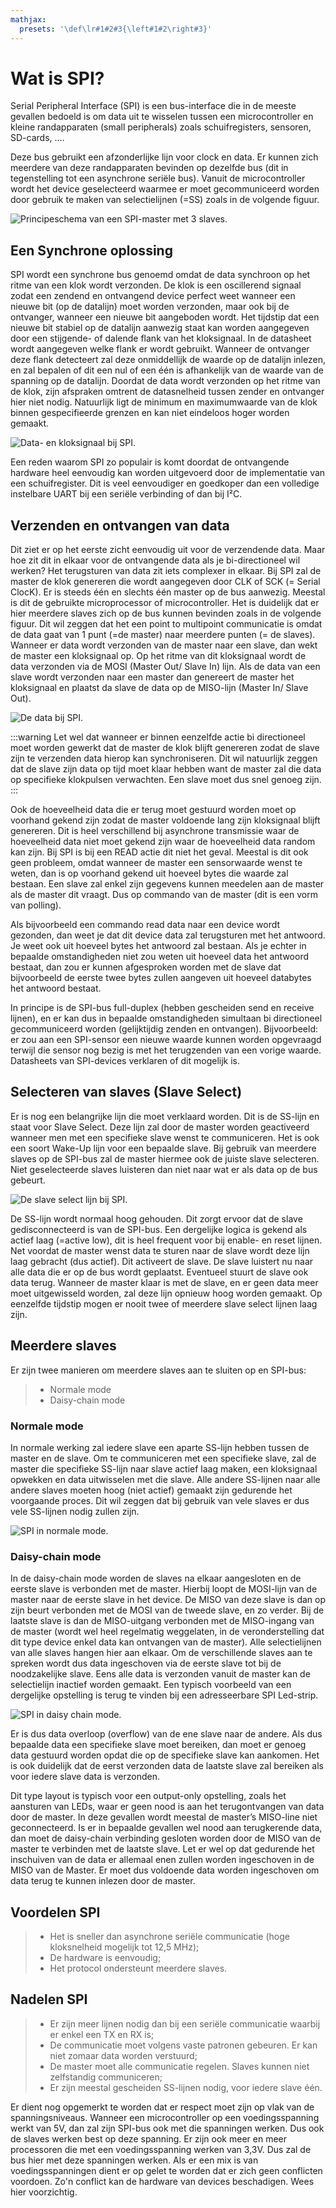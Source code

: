 ```yaml
---
mathjax:
  presets: '\def\lr#1#2#3{\left#1#2\right#3}'
---
```


# Wat is SPI?

Serial Peripheral Interface (SPI) is een bus-interface die in de meeste gevallen bedoeld is om data uit te wisselen tussen een microcontroller en kleine randapparaten (small peripherals) zoals schuifregisters, sensoren, SD-cards, …. 

Deze bus gebruikt een afzonderlijke lijn voor clock en data. Er kunnen zich meerdere van deze randapparaten bevinden op dezelfde bus (dit in tegenstelling tot een asynchrone seriële bus). Vanuit de microcontroller wordt het device geselecteerd waarmee er moet gecommuniceerd worden door gebruik te maken van selectielijnen (=SS) zoals in de volgende figuur.

![Principeschema van een SPI-master met 3 slaves.](./images/schema.png)

## Een Synchrone oplossing

SPI wordt een synchrone bus genoemd omdat de data synchroon op het ritme van een klok wordt verzonden. De klok is een oscillerend signaal zodat een zendend en ontvangend device perfect weet wanneer een nieuwe bit (op de datalijn) moet worden verzonden, maar ook bij de ontvanger, wanneer een nieuwe bit aangeboden wordt.
Het tijdstip dat een nieuwe bit stabiel op de datalijn aanwezig staat kan worden aangegeven door een stijgende- of dalende flank van het kloksignaal. In de datasheet wordt aangegeven welke flank er wordt gebruikt. Wanneer de ontvanger deze flank detecteert zal deze onmiddellijk de waarde op de datalijn inlezen, en zal bepalen of dit een nul of een één is afhankelijk van de waarde van de spanning op de datalijn.
Doordat de data wordt verzonden op het ritme van de klok, zijn afspraken omtrent de datasnelheid tussen zender en ontvanger hier niet nodig. Natuurlijk ligt de minimum en maximumwaarde van de klok binnen gespecifieerde grenzen en kan niet eindeloos hoger worden gemaakt.

![Data- en kloksignaal bij SPI.](./images/sync.png)

Een reden waarom SPI zo populair is komt doordat de ontvangende hardware heel eenvoudig kan worden uitgevoerd door de implementatie van een schuifregister. Dit is veel eenvoudiger en goedkoper dan een volledige instelbare UART bij een seriële verbinding of dan bij I²C.

## Verzenden en ontvangen van data

Dit ziet er op het eerste zicht eenvoudig uit voor de verzendende data. Maar hoe zit dit in elkaar voor de ontvangende data als je bi-directioneel wil werken? Het terugsturen van data zit iets complexer in elkaar.
Bij SPI zal de master de klok genereren die wordt aangegeven door CLK of SCK (= Serial ClocK). Er is steeds één en slechts één master op de bus aanwezig. Meestal is dit de gebruikte microprocessor of microcontroller. Het is duidelijk dat er hier meerdere slaves zich op de bus kunnen bevinden zoals in de volgende figuur. Dit wil zeggen dat het een point to multipoint communicatie is omdat de data gaat van 1 punt (=de master) naar meerdere punten (= de slaves).
Wanneer er data wordt verzonden van de master naar een slave, dan wekt de master een kloksignaal op. Op het ritme van dit kloksignaal wordt de data verzonden via de MOSI (Master Out/ Slave In) lijn.
Als de data van een slave wordt verzonden naar een master dan genereert de master het kloksignaal en plaatst da slave de data op de MISO-lijn (Master In/ Slave Out).

![De data bij SPI.](./images/dc.png)

:::warning
Let wel dat wanneer er binnen eenzelfde actie bi directioneel moet worden gewerkt dat de master de klok blijft genereren zodat de slave zijn te verzenden data hierop kan synchroniseren. Dit wil natuurlijk zeggen dat de slave zijn data op tijd moet klaar hebben want de master zal die data op specifieke klokpulsen verwachten. Een slave moet dus snel genoeg zijn.
:::

Ook de hoeveelheid data die er terug moet gestuurd worden moet op voorhand gekend zijn zodat de master voldoende lang zijn kloksignaal blijft genereren. Dit is heel verschillend bij asynchrone transmissie waar de hoeveelheid data niet moet gekend zijn waar de hoeveelheid data random kan zijn. Bij SPI is bij een READ actie dit niet het geval. Meestal is dit ook geen probleem, omdat wanneer de master een sensorwaarde wenst te weten, dan is op voorhand gekend uit hoeveel bytes die waarde zal bestaan. Een slave zal enkel zijn gegevens kunnen meedelen aan de master als de master dit vraagt. Dus op commando van de master (dit is een vorm van polling).

Als bijvoorbeeld een commando read data naar een device wordt gezonden, dan weet je dat dit device data zal terugsturen met het antwoord. Je weet ook uit hoeveel bytes het antwoord zal bestaan. Als je echter in bepaalde omstandigheden niet zou weten uit hoeveel data het antwoord bestaat, dan zou er kunnen afgesproken worden met de slave dat bijvoorbeeld de eerste twee bytes zullen aangeven uit hoeveel databytes het antwoord bestaat.

In principe is de SPI-bus full-duplex (hebben gescheiden send en receive lijnen), en er kan dus in bepaalde omstandigheden simultaan bi directioneel gecommuniceerd worden (gelijktijdig zenden en ontvangen). Bijvoorbeeld: er zou aan een SPI-sensor een nieuwe waarde kunnen worden opgevraagd terwijl die sensor nog bezig is met het terugzenden van een vorige waarde. Datasheets van SPI-devices verklaren of dit mogelijk is.

## Selecteren van slaves (Slave Select) 

Er is nog een belangrijke lijn die moet verklaard worden. Dit is de SS-lijn en staat voor Slave Select. Deze lijn zal door de master worden geactiveerd wanneer men met een specifieke slave wenst te communiceren. Het is ook een soort Wake-Up lijn voor een bepaalde slave. Bij gebruik van meerdere slaves op de SPI-bus zal de master hiermee ook de juiste slave selecteren. Niet geselecteerde slaves luisteren dan niet naar wat er als data op de bus gebeurt.

![De slave select lijn bij SPI.](./images/ss.png)

De SS-lijn wordt normaal hoog gehouden. Dit zorgt ervoor dat de slave gedisconnecteerd is van de SPI-bus. Een dergelijke logica is gekend als actief laag (=active low), dit is heel frequent voor bij enable- en reset lijnen. Net voordat de master wenst data te sturen naar de slave wordt deze lijn laag gebracht (dus actief). Dit activeert de slave. De slave luistert nu naar alle data die er op de bus wordt geplaatst. Eventueel stuurt de slave ook data terug. Wanneer de master klaar is met de slave, en er geen data meer moet uitgewisseld worden, zal deze lijn opnieuw hoog worden gemaakt. Op eenzelfde tijdstip mogen er nooit twee of meerdere slave select lijnen laag zijn.

## Meerdere slaves
Er zijn twee manieren om meerdere slaves aan te sluiten op en SPI-bus:
>- Normale mode
>- Daisy-chain mode

### Normale mode
In normale werking zal iedere slave een aparte SS-lijn hebben tussen de master en de slave. Om te communiceren met een specifieke slave, zal de master die specifieke SS-lijn naar slave actief laag maken, een kloksignaal opwekken en data uitwisselen met die slave. Alle andere SS-lijnen naar alle andere slaves moeten hoog (niet actief) gemaakt zijn gedurende het voorgaande proces. Dit wil zeggen dat bij gebruik van vele slaves er dus vele SS-lijnen nodig zullen zijn.

![SPI in normale mode.](./images/normal.png)

### Daisy-chain mode
In de daisy-chain mode worden de slaves na elkaar aangesloten en de eerste slave is verbonden met de master. Hierbij loopt de MOSI-lijn van de master naar de eerste slave in het device. De MISO van deze slave is dan op zijn beurt verbonden met de MOSI van de tweede slave, en zo verder. Bij de laatste slave is dan de MISO-uitgang verbonden met de MISO-ingang van de master (wordt wel heel regelmatig weggelaten, in de veronderstelling dat dit type device enkel data kan ontvangen van de master). Alle selectielijnen van alle slaves hangen hier aan elkaar. Om de verschillende slaves aan te spreken wordt dus data ingeschoven via de eerste slave tot bij de noodzakelijke slave. Eens alle data is verzonden vanuit de master kan de selectielijn inactief worden gemaakt. Een typisch voorbeeld van een dergelijke opstelling is terug te vinden bij een adresseerbare SPI Led-strip.

![SPI in daisy chain mode.](./images/dc2.png)

Er is dus data overloop (overflow) van de ene slave naar de andere. Als dus bepaalde data een specifieke slave moet bereiken, dan moet er genoeg data gestuurd worden opdat die op de specifieke slave kan aankomen. Het is ook duidelijk dat de eerst verzonden data de laatste slave zal bereiken als voor iedere slave data is verzonden.

Dit type layout is typisch voor een output-only opstelling, zoals het aansturen van LEDs, waar er geen nood is aan het terugontvangen van data door de master. In deze gevallen wordt meestal de master’s MISO-line niet geconnecteerd. Is er in bepaalde gevallen wel nood aan terugkerende data, dan moet de daisy-chain verbinding gesloten worden door de MISO van de master te verbinden met de laatste slave. Let er wel op dat gedurende het inschuiven van de data er allemaal enen zullen worden ingeschoven in de MISO van de Master. Er moet dus voldoende data worden ingeschoven om data terug te kunnen inlezen door de master.

## Voordelen SPI
>- Het is sneller dan asynchrone seriële communicatie (hoge kloksnelheid mogelijk tot 12,5 MHz);
>- De hardware is eenvoudig;
>- Het protocol ondersteunt meerdere slaves.
## Nadelen SPI
>- Er zijn meer lijnen nodig dan bij een seriële communicatie waarbij er enkel een TX en RX is;
>- De communicatie moet volgens vaste patronen gebeuren. Er kan niet zomaar data worden verstuurd;
>- De master moet alle communicatie regelen. Slaves kunnen niet zelfstandig communiceren;
>- Er zijn meestal gescheiden SS-lijnen nodig, voor iedere slave één.

Er dient nog opgemerkt te worden dat er respect moet zijn op vlak van de spanningsniveaus. Wanneer een microcontroller op een voedingsspanning werkt van 5V, dan zal zijn SPI-bus ook met die spanningen werken. Dus ook de slaves werken best op deze spanning. Er zijn ook meer en meer processoren die met een voedingsspanning werken van 3,3V. Dus zal de bus hier met deze spanningen werken. Als er een mix is van voedingsspanningen dient er op gelet te worden dat er zich geen conflicten voordoen. Zo'n conflict kan de hardware van devices beschadigen. Wees hier voorzichtig.




